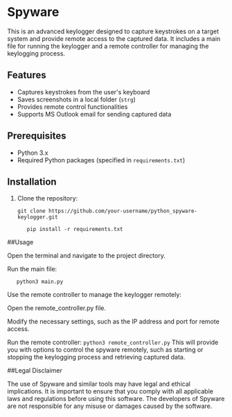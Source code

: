 

# Spyware

This is an advanced keylogger designed to capture keystrokes on a target system and provide remote access to the captured data. It includes a main file for running the keylogger and a remote controller for managing the keylogging process.

## Features

- Captures keystrokes from the user's keyboard
- Saves screenshots in a local folder (`strg`)
- Provides remote control functionalities
- Supports MS Outlook email for sending captured data

## Prerequisites

- Python 3.x
- Required Python packages (specified in `requirements.txt`)

## Installation

1. Clone the repository:

     ```shell
     git clone https://github.com/your-username/python_spyware-keylogger.git
     ```
    ```shell
       pip install -r requirements.txt
    ```


##Usage

   Open the terminal and navigate to the project directory.

   Run the main file:
   ```shell
      python3 main.py
   ```
   Use the remote controller to manage the keylogger remotely:

   Open the remote_controller.py file.

   Modify the necessary settings, such as the IP address and port for remote access.

   Run the remote controller:
    ```
       python3 remote_controller.py
    ```
This will provide you with options to control the spyware remotely, such as starting or stopping the keylogging process and retrieving captured data.
      
      
 ##Legal Disclaimer 
 
 
   The use of Spyware and similar tools may have legal and ethical implications. 
   It is important to ensure that you comply with all applicable laws and regulations before using this software. 
   The developers of Spyware are not responsible for any misuse or damages caused by the software.
   
